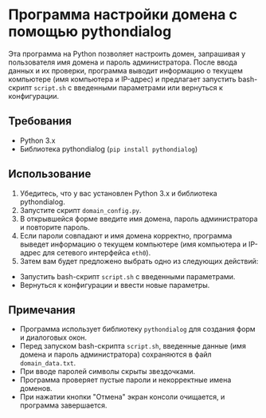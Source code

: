 # Программа настройки домена с помощью pythondialog

Эта программа на Python позволяет настроить домен, запрашивая у пользователя имя домена и пароль администратора. После ввода данных и их проверки, программа выводит информацию о текущем компьютере (имя компьютера и IP-адрес) и предлагает запустить bash-скрипт `script.sh` с введенными параметрами или вернуться к конфигурации.

## Требования

- Python 3.x
- Библиотека pythondialog (`pip install pythondialog`)

## Использование

1. Убедитесь, что у вас установлен Python 3.x и библиотека pythondialog.
2. Запустите скрипт `domain_config.py`.
3. В открывшейся форме введите имя домена, пароль администратора и повторите пароль.
4. Если пароли совпадают и имя домена корректно, программа выведет информацию о текущем компьютере (имя компьютера и IP-адрес для сетевого интерфейса `eth0`).
5. Затем вам будет предложено выбрать одно из следующих действий:
  - Запустить bash-скрипт `script.sh` с введенными параметрами.
  - Вернуться к конфигурации и ввести новые параметры.

## Примечания

- Программа использует библиотеку `pythondialog` для создания форм и диалоговых окон.
- Перед запуском bash-скрипта `script.sh`, введенные данные (имя домена и пароль администратора) сохраняются в файл `domain_data.txt`.
- При вводе паролей символы скрыты звездочками.
- Программа проверяет пустые пароли и некорректные имена доменов.
- При нажатии кнопки "Отмена" экран консоли очищается, и программа завершается.

